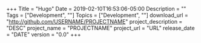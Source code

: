 +++
Title = "Hugo"
Date = 2019-02-10T16:53:06-05:00
Description = ""
Tags = ["Development", ""]
Topics = ["Development", ""]
download_url = "http://github.com/USERNAME/PROJECTNAME"
project_description = "DESC"
project_name = "PROJECTNAME"
project_url = "URL"
release_date = "DATE"
version = "0.0"
+++

